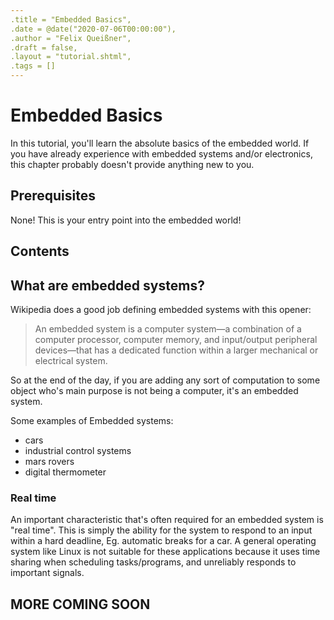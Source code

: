 ```yaml
---
.title = "Embedded Basics",
.date = @date("2020-07-06T00:00:00"),
.author = "Felix Queißner",
.draft = false,
.layout = "tutorial.shtml",
.tags = []
---
```

# Embedded Basics

In this tutorial, you'll learn the absolute basics of the embedded world. If
you have already experience with embedded systems and/or electronics, this
chapter probably doesn't provide anything new to you.

## Prerequisites

None! This is your entry point into the embedded world!

## Contents

<!-- TOC -->

## What are embedded systems?

Wikipedia does a good job defining embedded systems with this opener:

> An embedded system is a computer system—a combination of a computer processor, computer memory, and input/output peripheral devices—that has a dedicated function within a larger mechanical or electrical system.

So at the end of the day, if you are adding any sort of computation to some object who's main purpose is not being a computer, it's an embedded system.

Some examples of Embedded systems:

- cars
- industrial control systems
- mars rovers
- digital thermometer

### Real time

An important characteristic that's often required for an embedded system is "real time".
This is simply the ability for the system to respond to an input within a hard deadline, Eg. automatic breaks for a car.
A general operating system like Linux is not suitable for these applications because it uses time sharing when scheduling tasks/programs, and unreliably responds to important signals.

## MORE COMING SOON
